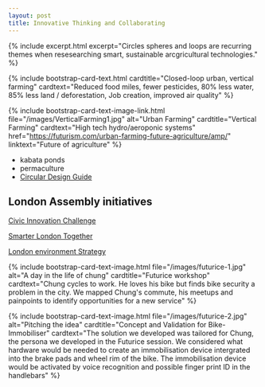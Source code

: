 ```yaml
---
layout: post
title: Innovative Thinking and Collaborating
---
```


{% include excerpt.html excerpt="Circles spheres and loops are recurring themes when resesearching smart, sustainable arcgricultural technologies." %}

{% include bootstrap-card-text.html cardtitle="Closed-loop urban, vertical farming" cardtext="Reduced food miles, fewer pesticides, 80% less water, 85% less land / deforestation, Job creation, improved air quality" %}

{% include bootstrap-card-text-image-link.html file="/images/VerticalFarming1.jpg"  alt="Urban Farming" cardtitle="Vertical Farming" cardtext="High tech hydro/aeroponic systems" href="https://futurism.com/urban-farming-future-agriculture/amp/" linktext="Future of agriculture" %}

* kabata ponds
* permaculture
* [Circular Design Guide](https://www.circulardesignguide.com)

## London Assembly initiatives

[Civic Innovation Challenge](https://www.london.gov.uk/press-releases/mayoral/tech-firms-give-15k-to-tackle-londons-challenges)

[Smarter London Together](https://www.london.gov.uk/what-we-do/business-and-economy/supporting-londons-sectors/smart-london/smarter-london-together)

[London environment Strategy](https://www.london.gov.uk/what-we-do/environment/london-environment-strategy)

{% include bootstrap-card-text-image.html file="/images/futurice-1.jpg" alt="A day in the life of chung" cardtitle="Futurice workshop" cardtext="Chung cycles to work. He loves his bike but finds bike security a problem in the city. We mapped Chung's commute, his meetups and painpoints to identify opportunities for a new service" %}

{% include bootstrap-card-text-image.html file="/images/futurice-2.jpg" alt="Pitching the idea" cardtitle="Concept and Validation for Bike-Immobiliser" cardtext="The solution we developed was tailored for Chung, the persona we developed in the Futurice session. We considered what hardware would be needed to create an immobilisation device intergrated into the brake pads and wheel rim of the bike. The immobilisation device would be activated by voice recognition and possible finger print ID in the handlebars" %}

